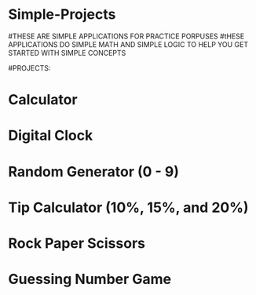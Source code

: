 # Simple-Projects
#THESE ARE SIMPLE APPLICATIONS FOR PRACTICE PORPUSES
#tHESE APPLICATIONS DO SIMPLE MATH AND SIMPLE LOGIC TO HELP YOU GET STARTED WITH SIMPLE CONCEPTS

#PROJECTS:

# Calculator
# Digital Clock
# Random Generator (0 - 9)
# Tip Calculator (10%, 15%, and 20%)
# Rock Paper Scissors 
# Guessing Number Game
